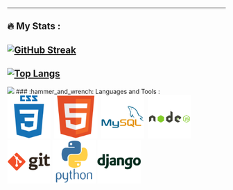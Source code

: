 
---
:fire: My Stats :
---
[![GitHub Streak](http://github-readme-streak-stats.herokuapp.com?user=Gaba034&theme=dark&background=black)](https://git.io/streak-stats)
---
[![Top Langs](https://github-readme-stats.vercel.app/api/top-langs/?username=Gaba034&layout=compact&theme=vision-friendly-dark)](https://github.com/anuraghazra/github-readme-stats) 
---
<img height="180em" src="https://github-readme-stats.vercel.app/api?username=Gaba034&show_icons=true&theme=github_dark&include_all_commits=true&count_private=true"/>
### :hammer_and_wrench: Languages and Tools :
<div>
  <img src="https://github.com/devicons/devicon/blob/master/icons/css3/css3-plain-wordmark.svg"  title="CSS3" alt="CSS" width="100" height="100"/>&nbsp;
  <img src="https://github.com/devicons/devicon/blob/master/icons/html5/html5-original.svg" title="HTML5" alt="HTML" width="100" height="100"/>&nbsp;
  <img src="https://github.com/devicons/devicon/blob/master/icons/mysql/mysql-original-wordmark.svg" title="MySQL"  alt="MySQL" width="100" height="100"/>&nbsp;
  <img src="https://github.com/devicons/devicon/blob/master/icons/nodejs/nodejs-original-wordmark.svg" title="NodeJS" alt="NodeJS" width="100" height="100"/>&nbsp;
  <img src="https://github.com/devicons/devicon/blob/master/icons/git/git-original-wordmark.svg" title="Git" **alt="Git" width="100" height="100"/>
  <img src="https://github.com/devicons/devicon/blob/master/icons/python/python-original-wordmark.svg" title="Git" **alt="Git" width="100" height="100"/>
  <img src="https://github.com/devicons/devicon/blob/master/icons/django/django-plain-wordmark.svg" title="Git" **alt="Git" width="100" height="100"/>
</div>



